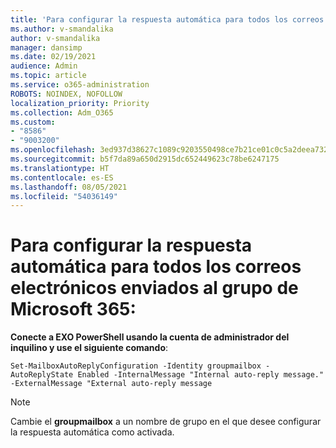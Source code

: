 ```yaml
---
title: 'Para configurar la respuesta automática para todos los correos electrónicos enviados al grupo de Microsoft 365:'
ms.author: v-smandalika
author: v-smandalika
manager: dansimp
ms.date: 02/19/2021
audience: Admin
ms.topic: article
ms.service: o365-administration
ROBOTS: NOINDEX, NOFOLLOW
localization_priority: Priority
ms.collection: Adm_O365
ms.custom:
- "8586"
- "9003200"
ms.openlocfilehash: 3ed937d38627c1089c9203550498ce7b21ce01c0c5a2deea7326f8057f5338d8
ms.sourcegitcommit: b5f7da89a650d2915dc652449623c78be6247175
ms.translationtype: HT
ms.contentlocale: es-ES
ms.lasthandoff: 08/05/2021
ms.locfileid: "54036149"
---
```

# <a name="to-configure-auto-reply-for-all-emails-sent-to-microsoft-365-group"></a>Para configurar la respuesta automática para todos los correos electrónicos enviados al grupo de Microsoft 365:

**Conecte a EXO PowerShell usando la cuenta de administrador del inquilino y use el siguiente comando**:

`Set-MailboxAutoReplyConfiguration -Identity groupmailbox -AutoReplyState Enabled -InternalMessage "Internal auto-reply message." -ExternalMessage "External auto-reply message`

> [!NOTE]
> Cambie el **groupmailbox** a un nombre de grupo en el que desee configurar la respuesta automática como activada.

